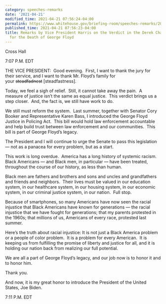 ```yaml
---
category: speeches-remarks
date: '2021-04-21'
modified_time: 2021-04-21 07:56:24-04:00
permalink: https://www.whitehouse.gov/briefing-room/speeches-remarks/2021/04/21/remarks-by-vice-president-harris-on-the-verdict-in-the-derek-chauvin-trial-for-the-death-of-george-floyd/
published_time: 2021-04-21 07:56:23-04:00
title: Remarks by Vice President Harris on the Verdict in the Derek Chauvin Trial
  for the Death of George Floyd
---
```

 
Cross Hall

7:07 P.M. EDT

THE VICE PRESIDENT:  Good evening.  First, I want to thank the jury for
their service, and I want to thank Mr. Floyd’s family for
your <s>steadfadnest</s> \[steadfastness\].  
  
Today, we feel a sigh of relief.  Still, it cannot take away the pain. 
A measure of justice isn’t the same as equal justice.  This verdict
brings us a step closer.  And, the fact is, we still have work to do.  
  
We still must reform the system.  Last summer, together with Senator
Cory Booker and Representative Karen Bass, I introduced the George Floyd
Justice in Policing Act.  This bill would hold law enforcement
accountable and help build trust between law enforcement and our
communities.  This bill is part of George Floyd’s legacy.  
  
The President and I will continue to urge the Senate to pass this
legislation — not as a panacea for every problem, but as a start.  
  
This work is long overdue.  America has a long history of systemic
racism.  Black Americans — and Black men, in particular — have been
treated, throughout the course of our history, as less than human.  
  
Black men are fathers and brothers and sons and uncles and grandfathers
and friends and neighbors.  Their lives must be valued in our education
system, in our healthcare system, in our housing system, in our economic
system, in our criminal justice system, in our nation.  Full stop.  
  
Because of smartphones, so many Americans have now seen the racial
injustice that Black Americans have known for generations — the racial
injustice that we have fought for generations; that my parents protested
in the 1960s; that millions of us, Americans of every race, protested
last summer.  
  
Here’s the truth about racial injustice: It is not just a Black America
problem or a people of color problem.  It is a problem for every
American.  It is keeping us from fulfilling the promise of liberty and
justice for all, and it is holding our nation back from realizing our
full potential.  
  
We are all a part of George Floyd’s legacy, and our job now is to honor
it and to honor him.  
  
Thank you.    
  
And now, it is my great honor to introduce the President of the United
States, Joe Biden.  
  
7:11 P.M. EDT
